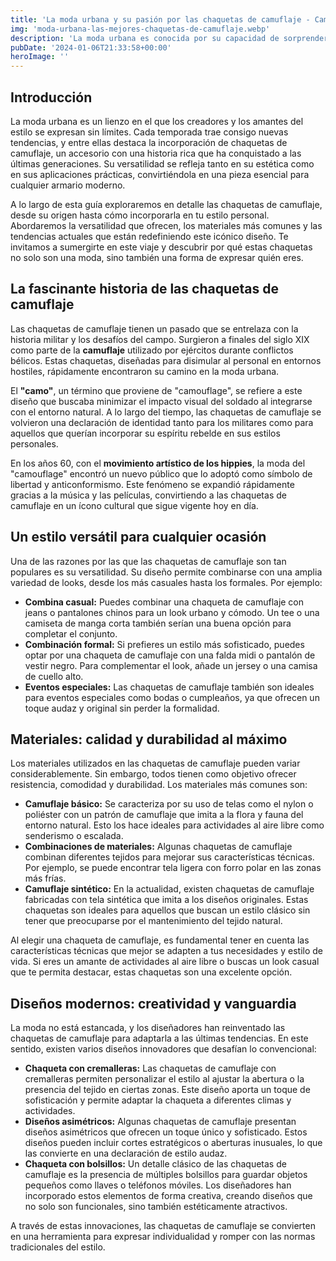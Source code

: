 ```yaml
---
title: 'La moda urbana y su pasión por las chaquetas de camuflaje - Camuflaje Militar'
img: 'moda-urbana-las-mejores-chaquetas-de-camuflaje.webp'
description: 'La moda urbana es conocida por su capacidad de sorprender y ofrecer estilos innovadores cada temporada. En la actualidad, una de las tendencias que está'
pubDate: '2024-01-06T21:33:58+00:00'
heroImage: ''
---
```

    
  ## Introducción

La moda urbana es un lienzo en el que los creadores y los amantes del estilo se expresan sin límites. Cada temporada trae consigo nuevas tendencias, y entre ellas destaca la incorporación de chaquetas de camuflaje, un accesorio con una historia rica que ha conquistado a las últimas generaciones. Su versatilidad se refleja tanto en su estética como en sus aplicaciones prácticas, convirtiéndola en una pieza esencial para cualquier armario moderno.

A lo largo de esta guía exploraremos en detalle las chaquetas de camuflaje, desde su origen hasta cómo incorporarla en tu estilo personal. Abordaremos la versatilidad que ofrecen, los materiales más comunes y las tendencias actuales que están redefiniendo este icónico diseño. Te invitamos a sumergirte en este viaje y descubrir por qué estas chaquetas no solo son una moda, sino también una forma de expresar quién eres.

## La fascinante historia de las chaquetas de camuflaje

Las chaquetas de camuflaje tienen un pasado que se entrelaza con la historia militar y los desafíos del campo. Surgieron a finales del siglo XIX como parte de la **camuflaje** utilizado por ejércitos durante conflictos bélicos. Estas chaquetas, diseñadas para disimular al personal en entornos hostiles, rápidamente encontraron su camino en la moda urbana.

El **"camo"**, un término que proviene de "camouflage", se refiere a este diseño que buscaba minimizar el impacto visual del soldado al integrarse con el entorno natural. A lo largo del tiempo, las chaquetas de camuflaje se volvieron una declaración de identidad tanto para los militares como para aquellos que querían incorporar su espíritu rebelde en sus estilos personales.

En los años 60, con el **movimiento artístico de los hippies**, la moda del "camouflage" encontró un nuevo público que lo adoptó como símbolo de libertad y anticonformismo. Este fenómeno se expandió rápidamente gracias a la música y las películas, convirtiendo a las chaquetas de camuflaje en un ícono cultural que sigue vigente hoy en día.

## Un estilo versátil para cualquier ocasión

Una de las razones por las que las chaquetas de camuflaje son tan populares es su versatilidad. Su diseño permite combinarse con una amplia variedad de looks, desde los más casuales hasta los formales. Por ejemplo:

- **Combina casual:** Puedes combinar una chaqueta de camuflaje con jeans o pantalones chinos para un look urbano y cómodo. Un tee o una camiseta de manga corta también serían una buena opción para completar el conjunto.
- **Combinación formal:** Si prefieres un estilo más sofisticado, puedes optar por una chaqueta de camuflaje con una falda midi o pantalón de vestir negro. Para complementar el look, añade un jersey o una camisa de cuello alto.
- **Eventos especiales:** Las chaquetas de camuflaje también son ideales para eventos especiales como bodas o cumpleaños, ya que ofrecen un toque audaz y original sin perder la formalidad.

## Materiales: calidad y durabilidad al máximo

Los materiales utilizados en las chaquetas de camuflaje pueden variar considerablemente. Sin embargo, todos tienen como objetivo ofrecer resistencia, comodidad y durabilidad. Los materiales más comunes son:

- **Camuflaje básico:** Se caracteriza por su uso de telas como el nylon o poliéster con un patrón de camuflaje que imita a la flora y fauna del entorno natural. Esto los hace ideales para actividades al aire libre como senderismo o escalada.
- **Combinaciones de materiales:** Algunas chaquetas de camuflaje combinan diferentes tejidos para mejorar sus características técnicas. Por ejemplo, se puede encontrar tela ligera con forro polar en las zonas más frías.
- **Camuflaje sintético:** En la actualidad, existen chaquetas de camuflaje fabricadas con tela sintética que imita a los diseños originales. Estas chaquetas son ideales para aquellos que buscan un estilo clásico sin tener que preocuparse por el mantenimiento del tejido natural.

Al elegir una chaqueta de camuflaje, es fundamental tener en cuenta las características técnicas que mejor se adapten a tus necesidades y estilo de vida. Si eres un amante de actividades al aire libre o buscas un look casual que te permita destacar, estas chaquetas son una excelente opción.

## Diseños modernos: creatividad y vanguardia

La moda no está estancada, y los diseñadores han reinventado las chaquetas de camuflaje para adaptarla a las últimas tendencias. En este sentido, existen varios diseños innovadores que desafían lo convencional:

- **Chaqueta con cremalleras:** Las chaquetas de camuflaje con cremalleras permiten personalizar el estilo al ajustar la abertura o la presencia del tejido en ciertas zonas. Este diseño aporta un toque de sofisticación y permite adaptar la chaqueta a diferentes climas y actividades.
- **Diseños asimétricos:** Algunas chaquetas de camuflaje presentan diseños asimétricos que ofrecen un toque único y sofisticado. Estos diseños pueden incluir cortes estratégicos o aberturas inusuales, lo que las convierte en una declaración de estilo audaz.
- **Chaqueta con bolsillos:** Un detalle clásico de las chaquetas de camuflaje es la presencia de múltiples bolsillos para guardar objetos pequeños como llaves o teléfonos móviles. Los diseñadores han incorporado estos elementos de forma creativa, creando diseños que no solo son funcionales, sino también estéticamente atractivos.

A través de estas innovaciones, las chaquetas de camuflaje se convierten en una herramienta para expresar individualidad y romper con las normas tradicionales del estilo.
  